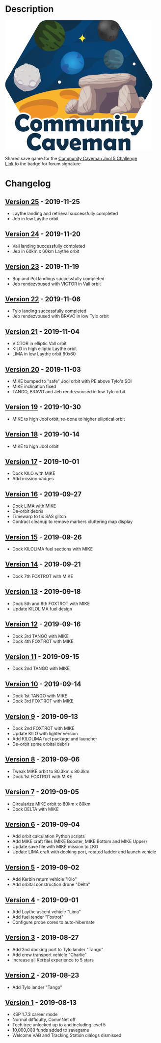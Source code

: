 # Description

![Badge](badges/badge_medium.png)

Shared save game for the [Community Caveman Jool 5 Challenge](https://forum.kerbalspaceprogram.com/index.php?/topic/187070-community-caveman-jool-5-mission/)  
[Link](https://imgur.com/Ojh0FUP.png) to the badge for forum signature 

# Changelog

## [Version 25](https://github.com/maneatingape/community-caveman-jool-5/releases/tag/v25) - 2019-11-25

- Laythe landing and retrieval successfully completed
- Jeb in low Laythe orbit

## [Version 24](https://github.com/maneatingape/community-caveman-jool-5/releases/tag/v24) - 2019-11-20

- Vall landing successfully completed
- Jeb in 60km x 60km Laythe orbit

## [Version 23](https://github.com/maneatingape/community-caveman-jool-5/releases/tag/v23) - 2019-11-19

- Bop and Pol landings successfully completed
- Jeb rendezvoused with VICTOR in Vall orbit

## [Version 22](https://github.com/maneatingape/community-caveman-jool-5/releases/tag/v22) - 2019-11-06

- Tylo landing successfully completed
- Jeb rendezvoused with BRAVO in low Tylo orbit

## [Version 21](https://github.com/maneatingape/community-caveman-jool-5/releases/tag/v21) - 2019-11-04

- VICTOR in elliptic Vall orbit
- KILO in high elliptic Laythe orbit
- LIMA in low Laythe orbit 60x60

## [Version 20](https://github.com/maneatingape/community-caveman-jool-5/releases/tag/v20) - 2019-11-03

- MIKE bumped to "safe" Jool orbit with PE above Tylo's SOI
- MIKE inclination fixed
- TANGO, BRAVO and Jeb rendezvoused in low Tylo orbit

## [Version 19](https://github.com/maneatingape/community-caveman-jool-5/releases/tag/v19) - 2019-10-30

- MIKE to high Jool orbit, re-done to higher elliptical orbit

## [Version 18](https://github.com/maneatingape/community-caveman-jool-5/releases/tag/v18) - 2019-10-14

- MIKE to high Jool orbit

## [Version 17](https://github.com/maneatingape/community-caveman-jool-5/releases/tag/v17) - 2019-10-01

- Dock KILO with MIKE
- Add mission badges

## [Version 16](https://github.com/maneatingape/community-caveman-jool-5/releases/tag/v16) - 2019-09-27

- Dock LIMA with MIKE
- De-orbit debris
- Timewarp to fix SAS glitch
- Contract cleanup to remove markers cluttering map display

## [Version 15](https://github.com/maneatingape/community-caveman-jool-5/releases/tag/v15) - 2019-09-26

- Dock KILOLIMA fuel sections with MIKE

## [Version 14](https://github.com/maneatingape/community-caveman-jool-5/releases/tag/v14) - 2019-09-21

- Dock 7th FOXTROT with MIKE

## [Version 13](https://github.com/maneatingape/community-caveman-jool-5/releases/tag/v13) - 2019-09-18

- Dock 5th and 6th FOXTROT with MIKE
- Update KILOLIMA fuel design

## [Version 12](https://github.com/maneatingape/community-caveman-jool-5/releases/tag/v12) - 2019-09-16

- Dock 3rd TANGO with MIKE
- Dock 4th FOXTROT with MIKE

## [Version 11](https://github.com/maneatingape/community-caveman-jool-5/releases/tag/v11) - 2019-09-15

- Dock 2nd TANGO with MIKE

## [Version 10](https://github.com/maneatingape/community-caveman-jool-5/releases/tag/v10) - 2019-09-14

- Dock 1st TANGO with MIKE
- Dock 3rd FOXTROT with MIKE

## [Version 9](https://github.com/maneatingape/community-caveman-jool-5/releases/tag/v9) - 2019-09-13

- Dock 2nd FOXTROT with MIKE
- Update KILO with lighter version
- Add KILOLIMA fuel package and launcher
- De-orbit some orbital debris

## [Version 8](https://github.com/maneatingape/community-caveman-jool-5/releases/tag/v8) - 2019-09-06

- Tweak MIKE orbit to 80.3km x 80.3km
- Dock 1st FOXTROT with MIKE

## [Version 7](https://github.com/maneatingape/community-caveman-jool-5/releases/tag/v7) - 2019-09-05

- Circularize MIKE orbit to 80km x 80km
- Dock DELTA with MIKE

## [Version 6](https://github.com/maneatingape/community-caveman-jool-5/releases/tag/v6) - 2019-09-04

- Add orbit calculation Python scripts
- Add MIKE craft files (MIKE Booster, MIKE Bottom and MIKE Upper)
- Update save file with MIKE mission to LKO
- Update LIMA craft with docking port, rotated ladder and launch vehicle

## [Version 5](https://github.com/maneatingape/community-caveman-jool-5/releases/tag/v5) - 2019-09-02

- Add Kerbin return vehicle "Kilo"
- Add orbital construction drone "Delta"

## [Version 4](https://github.com/maneatingape/community-caveman-jool-5/releases/tag/v4) - 2019-09-01

- Add Laythe ascent vehicle "Lima"
- Add fuel tender "Foxtrot"
- Configure probe cores to auto-hibernate

## [Version 3](https://github.com/maneatingape/community-caveman-jool-5/releases/tag/v3) - 2019-08-27

- Add 2nd docking port to Tylo lander "Tango"
- Add crew transport vehicle "Charlie"
- Increase all Kerbal experience to 5 stars

## [Version 2](https://github.com/maneatingape/community-caveman-jool-5/releases/tag/v2) - 2019-08-23

- Add Tylo lander "Tango"

## [Version 1](https://github.com/maneatingape/community-caveman-jool-5/releases/tag/v1) - 2019-08-13

- KSP 1.7.3 career mode
- Normal difficulty, CommNet off
- Tech tree unlocked up to and including level 5
- 10,000,000 funds added to savegame
- Welcome VAB and Tracking Station dialogs dismissed